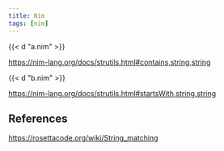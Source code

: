 ```yaml
---
title: Nim
tags: [nim]
---
```


{{< d "a.nim" >}}

<https://nim-lang.org/docs/strutils.html#contains,string,string>

{{< d "b.nim" >}}

<https://nim-lang.org/docs/strutils.html#startsWith,string,string>

## References

<https://rosettacode.org/wiki/String_matching>
